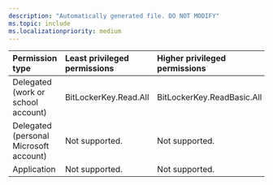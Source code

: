 ```yaml
---
description: "Automatically generated file. DO NOT MODIFY"
ms.topic: include
ms.localizationpriority: medium
---
```


|Permission type|Least privileged permissions|Higher privileged permissions|
|:---|:---|:---|
|Delegated (work or school account)|BitLockerKey.Read.All|BitLockerKey.ReadBasic.All|
|Delegated (personal Microsoft account)|Not supported.|Not supported.|
|Application|Not supported.|Not supported.|

